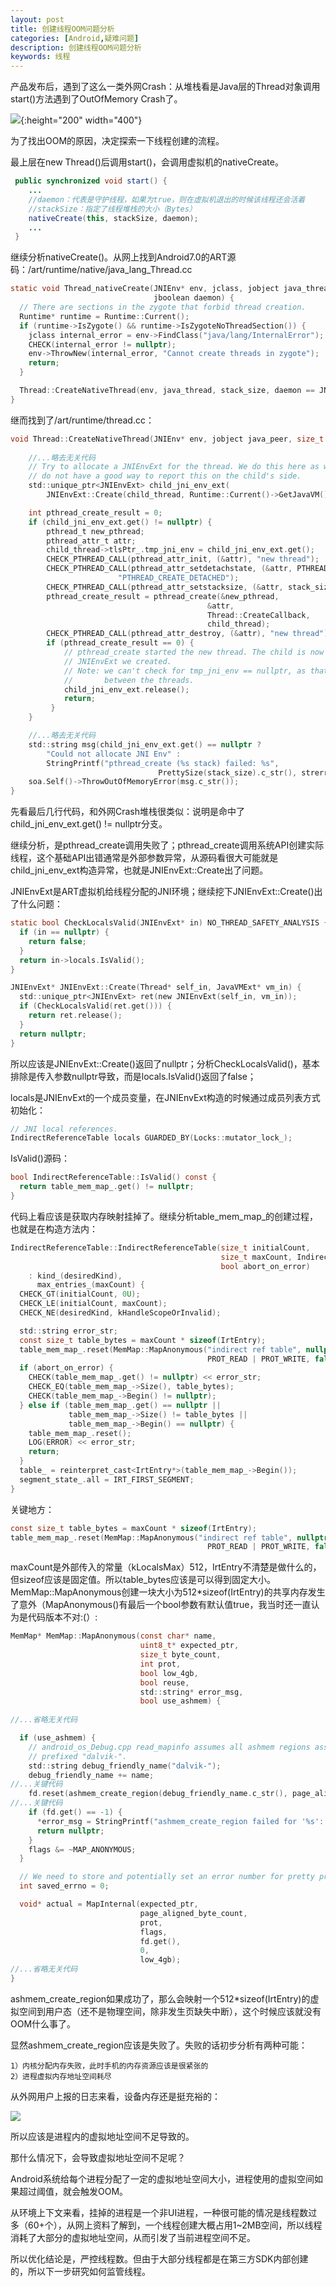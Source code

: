 ```yaml
---
layout: post
title: 创建线程OOM问题分析
categories: [Android,疑难问题]
description: 创建线程OOM问题分析
keywords: 线程
---
```


产品发布后，遇到了这么一类外网Crash：从堆栈看是Java层的Thread对象调用start()方法遇到了OutOfMemory Crash了。

![](/images/posts/oom_1.png){:height="200" width="400"}

为了找出OOM的原因，决定探索一下线程创建的流程。

最上层在new Thread()后调用start()，会调用虚拟机的nativeCreate。

```java
 public synchronized void start() {
    ...
    //daemon：代表是守护线程，如果为true，则在虚拟机退出的时候该线程还会活着
    //stackSize：指定了线程堆栈的大小（Bytes）
    nativeCreate(this, stackSize, daemon);
    ...
 }
```
继续分析nativeCreate()。从网上找到Android7.0的ART源码：/art/runtime/native/java_lang_Thread.cc	

```c
static void Thread_nativeCreate(JNIEnv* env, jclass, jobject java_thread, jlong stack_size,
                                jboolean daemon) {
  // There are sections in the zygote that forbid thread creation.
  Runtime* runtime = Runtime::Current();
  if (runtime->IsZygote() && runtime->IsZygoteNoThreadSection()) {
    jclass internal_error = env->FindClass("java/lang/InternalError");
    CHECK(internal_error != nullptr);
    env->ThrowNew(internal_error, "Cannot create threads in zygote");
    return;
  }

  Thread::CreateNativeThread(env, java_thread, stack_size, daemon == JNI_TRUE);
}
```
继而找到了/art/runtime/thread.cc：
```c
void Thread::CreateNativeThread(JNIEnv* env, jobject java_peer, size_t stack_size, bool is_daemon) {
  
    //...略去无关代码
    // Try to allocate a JNIEnvExt for the thread. We do this here as we might be out of memory and
    // do not have a good way to report this on the child's side.
    std::unique_ptr<JNIEnvExt> child_jni_env_ext(
        JNIEnvExt::Create(child_thread, Runtime::Current()->GetJavaVM()));

    int pthread_create_result = 0;
    if (child_jni_env_ext.get() != nullptr) {
        pthread_t new_pthread;
        pthread_attr_t attr;
        child_thread->tlsPtr_.tmp_jni_env = child_jni_env_ext.get();
        CHECK_PTHREAD_CALL(pthread_attr_init, (&attr), "new thread");
        CHECK_PTHREAD_CALL(pthread_attr_setdetachstate, (&attr, PTHREAD_CREATE_DETACHED),
                        "PTHREAD_CREATE_DETACHED");
        CHECK_PTHREAD_CALL(pthread_attr_setstacksize, (&attr, stack_size), stack_size);
        pthread_create_result = pthread_create(&new_pthread,
                                            &attr,
                                            Thread::CreateCallback,
                                            child_thread);
        CHECK_PTHREAD_CALL(pthread_attr_destroy, (&attr), "new thread");
        if (pthread_create_result == 0) {
            // pthread_create started the new thread. The child is now responsible for managing the
            // JNIEnvExt we created.
            // Note: we can't check for tmp_jni_env == nullptr, as that would require synchronization
            //       between the threads.
            child_jni_env_ext.release();
            return;
         }
    }

    //...略去无关代码
    std::string msg(child_jni_env_ext.get() == nullptr ?
        "Could not allocate JNI Env" :
        StringPrintf("pthread_create (%s stack) failed: %s",
                                 PrettySize(stack_size).c_str(), strerror(pthread_create_result)));
    soa.Self()->ThrowOutOfMemoryError(msg.c_str());
}
```
先看最后几行代码，和外网Crash堆栈很类似：说明是命中了child_jni_env_ext.get() != nullptr分支。

继续分析，是pthread_create调用失败了；pthread_create调用系统API创建实际线程，这个基础API出错通常是外部参数异常，从源码看很大可能就是child_jni_env_ext构造异常，也就是JNIEnvExt::Create出了问题。

JNIEnvExt是ART虚拟机给线程分配的JNI环境；继续挖下JNIEnvExt::Create()出了什么问题：
```c
static bool CheckLocalsValid(JNIEnvExt* in) NO_THREAD_SAFETY_ANALYSIS {
  if (in == nullptr) {
    return false;
  }
  return in->locals.IsValid();
}

JNIEnvExt* JNIEnvExt::Create(Thread* self_in, JavaVMExt* vm_in) {
  std::unique_ptr<JNIEnvExt> ret(new JNIEnvExt(self_in, vm_in));
  if (CheckLocalsValid(ret.get())) {
    return ret.release();
  }
  return nullptr;
}
```
所以应该是JNIEnvExt::Create()返回了nullptr；分析CheckLocalsValid()，基本排除是传入参数nullptr导致，而是locals.IsValid()返回了false；

locals是JNIEnvExt的一个成员变量，在JNIEnvExt构造的时候通过成员列表方式初始化：
```c
// JNI local references.
IndirectReferenceTable locals GUARDED_BY(Locks::mutator_lock_);
```
IsValid()源码：
```c
bool IndirectReferenceTable::IsValid() const {
  return table_mem_map_.get() != nullptr;
}
```
代码上看应该是获取内存映射挂掉了。继续分析table_mem_map_的创建过程，也就是在构造方法内：
```c
IndirectReferenceTable::IndirectReferenceTable(size_t initialCount,
                                               size_t maxCount, IndirectRefKind desiredKind,
                                               bool abort_on_error)
    : kind_(desiredKind),
      max_entries_(maxCount) {
  CHECK_GT(initialCount, 0U);
  CHECK_LE(initialCount, maxCount);
  CHECK_NE(desiredKind, kHandleScopeOrInvalid);

  std::string error_str;
  const size_t table_bytes = maxCount * sizeof(IrtEntry);
  table_mem_map_.reset(MemMap::MapAnonymous("indirect ref table", nullptr, table_bytes,
                                            PROT_READ | PROT_WRITE, false, false, &error_str));
  if (abort_on_error) {
    CHECK(table_mem_map_.get() != nullptr) << error_str;
    CHECK_EQ(table_mem_map_->Size(), table_bytes);
    CHECK(table_mem_map_->Begin() != nullptr);
  } else if (table_mem_map_.get() == nullptr ||
             table_mem_map_->Size() != table_bytes ||
             table_mem_map_->Begin() == nullptr) {
    table_mem_map_.reset();
    LOG(ERROR) << error_str;
    return;
  }
  table_ = reinterpret_cast<IrtEntry*>(table_mem_map_->Begin());
  segment_state_.all = IRT_FIRST_SEGMENT;
}
```
关键地方：
```c
const size_t table_bytes = maxCount * sizeof(IrtEntry);
table_mem_map_.reset(MemMap::MapAnonymous("indirect ref table", nullptr, table_bytes,
                                            PROT_READ | PROT_WRITE, false, false, &error_str));
```
maxCount是外部传入的常量（kLocalsMax）512，IrtEntry不清楚是做什么的，但sizeof应该是固定值。所以table_bytes应该是可以得到固定大小。MemMap::MapAnonymous创建一块大小为512*sizeof(IrtEntry)的共享内存发生了意外（MapAnonymous()有最后一个bool参数有默认值true，我当时还一直认为是代码版本不对:(）:
```c
MemMap* MemMap::MapAnonymous(const char* name,
                             uint8_t* expected_ptr,
                             size_t byte_count,
                             int prot,
                             bool low_4gb,
                             bool reuse,
                             std::string* error_msg,
                             bool use_ashmem) {
                
//...省略无关代码

  if (use_ashmem) {
    // android_os_Debug.cpp read_mapinfo assumes all ashmem regions associated with the VM are
    // prefixed "dalvik-".
    std::string debug_friendly_name("dalvik-");
    debug_friendly_name += name;
//...关键代码
    fd.reset(ashmem_create_region(debug_friendly_name.c_str(), page_aligned_byte_count));
//...关键代码
    if (fd.get() == -1) {
      *error_msg = StringPrintf("ashmem_create_region failed for '%s': %s", name, strerror(errno));
      return nullptr;
    }
    flags &= ~MAP_ANONYMOUS;
  }

  // We need to store and potentially set an error number for pretty printing of errors
  int saved_errno = 0;

  void* actual = MapInternal(expected_ptr,
                             page_aligned_byte_count,
                             prot,
                             flags,
                             fd.get(),
                             0,
                             low_4gb);
//...省略无关代码
}
```
ashmem_create_region如果成功了，那么会映射一个512*sizeof(IrtEntry)的虚拟空间到用户态（还不是物理空间，除非发生页缺失中断），这个时候应该就没有OOM什么事了。

显然ashmem_create_region应该是失败了。失败的话初步分析有两种可能：
```
1）内核分配内存失败，此时手机的内存资源应该是很紧张的
2）进程虚拟内存地址空间耗尽
```
从外网用户上报的日志来看，设备内存还是挺充裕的：

![](/images/posts/oom_2.png)

所以应该是进程内的虚拟地址空间不足导致的。


那什么情况下，会导致虚拟地址空间不足呢？

Android系统给每个进程分配了一定的虚拟地址空间大小，进程使用的虚拟空间如果超过阈值，就会触发OOM。

从环境上下文来看，挂掉的进程是一个非UI进程，一种很可能的情况是线程数过多（60+个），从网上资料了解到，一个线程创建大概占用1~2MB空间，所以线程消耗了大部分的虚拟地址空间，从而引发了当前进程空间不足。

所以优化结论是，严控线程数。但由于大部分线程都是在第三方SDK内部创建的，所以下一步研究如何监管线程。